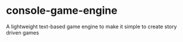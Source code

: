 # console-game-engine
A lightweight text-based game engine to make it simple to create story driven games
